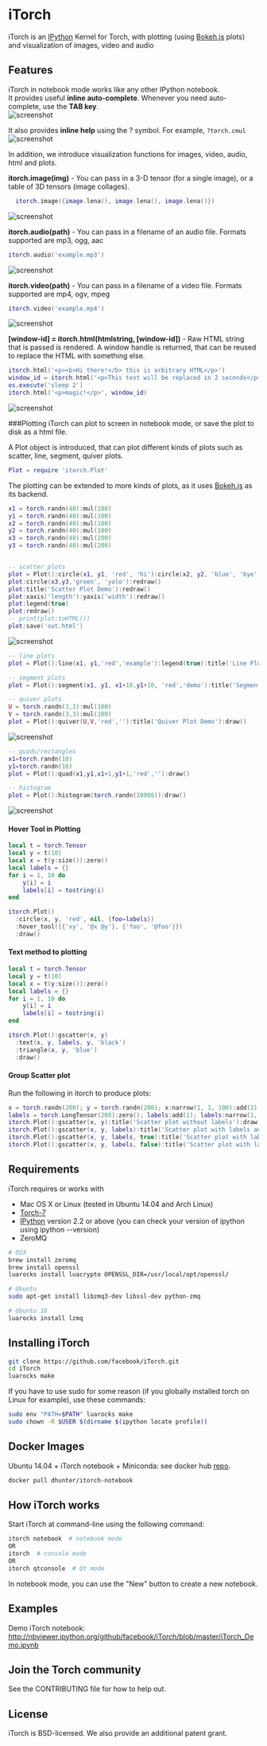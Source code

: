 # iTorch
iTorch is an [IPython](http://ipython.org) Kernel for Torch, with plotting (using [Bokeh.js](http://bokeh.pydata.org/docs/gallery.html) plots) and visualization of images, video and audio

## Features
iTorch in notebook mode works like any other IPython notebook.  
It provides useful **inline auto-complete**. Whenever you need auto-complete, use the **TAB key**.  
![screenshot](screenshots/autocomplete.png "")

It also provides **inline help** using the ? symbol.
For example, `?torch.cmul`
![screenshot](screenshots/help.png "")

In addition, we introduce visualization functions for images, video, audio, html and plots.

**itorch.image(img)** - You can pass in a 3-D tensor (for a single image), or a table of 3D tensors (image collages).
```lua
  itorch.image({image.lena(), image.lena(), image.lena()})
```
![screenshot](screenshots/image.png "")

**itorch.audio(path)** - You can pass in a filename of an audio file. Formats supported are mp3, ogg, aac
```lua
itorch.audio('example.mp3')
```
![screenshot](screenshots/audio.png "")

**itorch.video(path)** - You can pass in a filename of a video file. Formats supported are mp4, ogv, mpeg
```lua
itorch.video('example.mp4')
```
![screenshot](screenshots/video.png "")

**[window-id] = itorch.html(htmlstring, [window-id])** - Raw HTML string that is passed is rendered. A window handle is returned, that can be reused to replace the HTML with something else.
```lua
itorch.html('<p><b>Hi there!</b> this is arbitrary HTML</p>')
window_id = itorch.html('<p>This text will be replaced in 2 seconds</p>')
os.execute('sleep 2')
itorch.html('<p>magic!</p>', window_id)
```
![screenshot](screenshots/html.png "")

###Plotting
iTorch can plot to screen in notebook mode, or save the plot to disk as a html file.

A Plot object is introduced, that can plot different kinds of plots such as scatter, line, segment, quiver plots.  
```lua
Plot = require 'itorch.Plot'
```
The plotting can be extended to more kinds of plots, as it uses [Bokeh.js](http://bokeh.pydata.org/en/latest/docs/dev_guide/bokehjs.html) as its backend.
```lua
x1 = torch.randn(40):mul(100)
y1 = torch.randn(40):mul(100)
x2 = torch.randn(40):mul(100)
y2 = torch.randn(40):mul(100)
x3 = torch.randn(40):mul(200)
y3 = torch.randn(40):mul(200)


-- scatter plots
plot = Plot():circle(x1, y1, 'red', 'hi'):circle(x2, y2, 'blue', 'bye'):draw()
plot:circle(x3,y3,'green', 'yolo'):redraw()
plot:title('Scatter Plot Demo'):redraw()
plot:xaxis('length'):yaxis('width'):redraw()
plot:legend(true)
plot:redraw()
-- print(plot:toHTML())
plot:save('out.html')
```
![screenshot](screenshots/scatter.png "")

```lua
-- line plots
plot = Plot():line(x1, y1,'red','example'):legend(true):title('Line Plot Demo'):draw()
```

```lua
-- segment plots
plot = Plot():segment(x1, y1, x1+10,y1+10, 'red','demo'):title('Segment Plot Demo'):draw()
```

```lua
-- quiver plots
U = torch.randn(3,3):mul(100)
V = torch.randn(3,3):mul(100)
plot = Plot():quiver(U,V,'red',''):title('Quiver Plot Demo'):draw()
```
![screenshot](screenshots/quiver.png "")

```lua
-- quads/rectangles
x1=torch.randn(10)
y1=torch.randn(10)
plot = Plot():quad(x1,y1,x1+1,y1+1,'red',''):draw()
```

```lua
-- histogram
plot = Plot():histogram(torch.randn(10000)):draw()
```
![screenshot](screenshots/hist.png "")

#### Hover Tool in Plotting
```lua
local t = torch.Tensor
local y = t(10)
local x = t(y:size()):zero()
local labels = {}
for i = 1, 10 do
    y[i] = i
	labels[i] = tostring(i)
end

itorch.Plot()
  :circle(x, y, 'red', nil, {foo=labels})
  :hover_tool({{'xy', '@x @y'}, {'foo', '@foo'}})
  :draw()
```

#### Text method to plotting
```lua
local t = torch.Tensor
local y = t(10)
local x = t(y:size()):zero()
local labels = {}
for i = 1, 10 do
    y[i] = i
	labels[i] = tostring(i)
end

itorch.Plot():gscatter(x, y)
  :text(x, y, labels, y, 'black')
  :triangle(x, y, 'blue')
  :draw()
```

#### Group Scatter plot
Run the following in itorch to produce plots:
```lua
x = torch.randn(200); y = torch.randn(200); x:narrow(1, 1, 100):add(2);
labels = torch.LongTensor(200):zero(); labels:add(1); labels:narrow(1, 1, 100):add(1)
itorch.Plot():gscatter(x, y):title('Scatter plot without labels'):draw()
itorch.Plot():gscatter(x, y, labels):title('Scatter plot with labels and legend #1'):legend(true):draw()
itorch.Plot():gscatter(x, y, labels, true):title('Scatter plot with labels and legend #2'):draw()
itorch.Plot():gscatter(x, y, labels, false):title('Scatter plot with labels and no legend'):draw()
```

## Requirements
iTorch requires or works with
* Mac OS X or Linux (tested in Ubuntu 14.04 and Arch Linux)
* [Torch-7](https://github.com/torch/torch7/wiki/Cheatsheet#installing-and-running-torch)
* [IPython](http://ipython.org/install.html) version 2.2 or above (you can check your version of ipython using ipython --version)
* ZeroMQ
```bash
# OSX
brew install zeromq
brew install openssl
luarocks install luacrypto OPENSSL_DIR=/usr/local/opt/openssl/

# Ubuntu
sudo apt-get install libzmq3-dev libssl-dev python-zmq

# Ubuntu 16
luarocks install lzmq
```

## Installing iTorch
```bash
git clone https://github.com/facebook/iTorch.git
cd iTorch
luarocks make 
```

If you have to use sudo for some reason (if you globally installed torch on Linux for example), use these commands:
```bash
sudo env "PATH=$PATH" luarocks make
sudo chown -R $USER $(dirname $(ipython locate profile))
```

## Docker Images
Ubuntu 14.04 + iTorch notebook + Miniconda: see docker hub [repo](https://hub.docker.com/r/dhunter/itorch-notebook/).

```bash
docker pull dhunter/itorch-notebook
```

## How iTorch works
Start iTorch at command-line using the following command:
```bash
itorch notebook  # notebook mode
OR  
itorch  # console mode
OR  
itorch qtconsole  # Qt mode
```

In notebook mode, you can use the "New" button to create a new notebook.

## Examples
Demo iTorch notebook: http://nbviewer.ipython.org/github/facebook/iTorch/blob/master/iTorch_Demo.ipynb

## Join the Torch community
See the CONTRIBUTING file for how to help out.

## License
iTorch is BSD-licensed. We also provide an additional patent grant.


